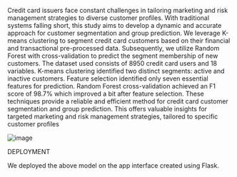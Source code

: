 Credit card issuers face constant challenges in tailoring marketing and risk management strategies to 
diverse customer profiles. With traditional systems falling short, this study aims to develop a dynamic 
and accurate approach for customer segmentation and group prediction. We leverage K-means 
clustering to segment credit card customers based on their financial and transactional pre-processed
data. Subsequently, we utilize Random Forest with cross-validation to predict the segment 
membership of new customers. The dataset used consists of 8950 credit card users and 18 variables. 
K-means clustering identified two distinct segments: active and inactive customers. Feature selection 
identified only seven essential features for prediction. Random Forest cross-validation achieved an F1 
score of 98.7% which improved a bit after feature selection. These techniques provide a reliable and 
efficient method for credit card customer segmentation and group prediction. This offers valuable 
insights for targeted marketing and risk management strategies, tailored to specific customer profiles



![image](https://github-com.cmu.idm.oclc.org/Leonard250/-Credit-card-customer-segmentation-and-prediction/assets/141337656/e7cbc335-1063-44f1-85e6-da538c2935d4)

DEPLOYMENT

We deployed the above model on the app interface created using Flask.
